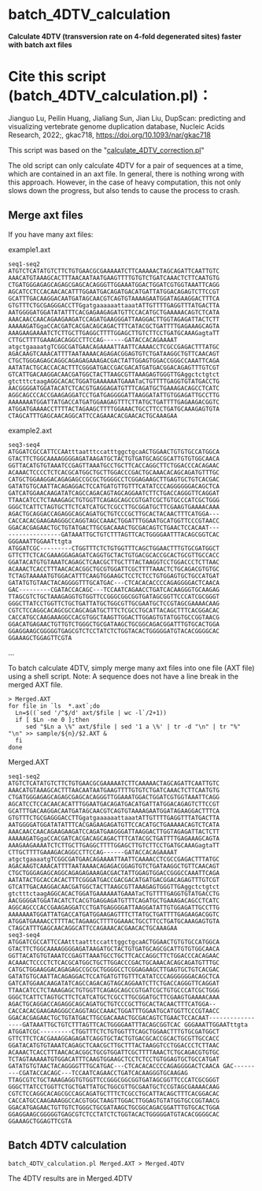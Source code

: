 # batch_4DTV_calculation
**Calculate 4DTV (transversion rate on 4-fold degenerated sites) faster with batch axt files**

# Cite this script (batch_4DTV_calculation.pl)：
Jianguo Lu, Peilin Huang, Jialiang Sun, Jian Liu, DupScan: predicting and visualizing vertebrate genome duplication database, Nucleic Acids Research, 2022;, gkac718, https://doi.org/10.1093/nar/gkac718

This script was based on the "[calculate_4DTV_correction.pl](https://github.com/JinfengChen/Scripts/blob/master/FFgenome/03.evolution/distance_kaks_4dtv/bin/calculate_4DTV_correction.pl)"

The old script can only calculate 4DTV for a pair of sequences at a time, which are contained in an axt file.
In general, there is nothing wrong with this approach.
However, in the case of heavy computation, this not only slows down the progress, but also tends to cause the process to crash.

## Merge axt files
If you have many axt files:

example1.axt
```
seq1-seq2
ATGTCTCATATGTCTTCTGTGAACGCGAAAAATCTTCAAAAACTAGCAGATTCAATTGTC
AAACATGTAAAGCACTTTAACAATAATGAAGTTTTGTGTCTGATCAAACTCTTCAATGTG
CTGATGGGAGAGCAGAGCGAGCACAGGGTTGGAAATGGACTGGATCGTGGTAAATTCAGG
AGCATCCTCCACAACACATTTGGAATGACAGATGACATGATTATGGACAGAGTCTTCCGT
GCATTTGACAAGGACAATGATAGCAACGTCAGTGTAAAAGAATGGATAGAAGGACTTTCA
GTGTTTCTGCGAGGGACCTTGgatgaaaaaattaaatATTGTTTTGAGGTTTATGACTTA
AATGGGGATGGATATATTTCACGAGAAGAGATGTTCCACATGCTGAAAAACAGTCTCATA
AAACAACCAACAGAAGAAGATCCAGATGAAGGGATTAAGGACTTGGTAGAGATTACTCTT
AAAAAGATGgaCCACGATCACGACAGCAGACTTTCATACGCTGATTTTGAGAAAGCAGTA
AAAGAAGAAAATCTCTTGCTTGAGGCTTTTGGAGCTTGTCTTCCTGATGCAAAGagtaTT
CTTGCTTTTGAAAGACAGGCCTTCCAG------GATACCACAGAAAAT
atgctgaaaatgTCGGCGATGAACAGAAAATTAATTCAAAACCTCGCCGAGACTTTATGC
AGACAAGTCAAACATTTTAATAAAACAGAGACGGAGTGTCTGATAAGGCTGTTCAACAGT
CTGCTGGGAGAGCAGGCAGAGAGAAAGACGACTATTGGAGTGGACCGGGCCAAATTCAGA
AATATACTGCACCACACTTTCGGGATGACCGACGACATGATGACGGACAGAGTTTGTCGT
GTCATTGACAAGGACAACGATGGCTACTTAAGCGTTAAAGAGTGGGTTGAggctctgtct
gtctttctaagAGGCACACTGGATGAAAAAATGAAATaCTGTTTTGAGGTGTATGACCTG
AACGGGGATGGATACATCTCACGTGAGGAGATGTTTCAGATGCTGAAAGACAGCCTCATC
AGGCAGCCCACCGAAGAGGATCCTGATGAGGGGATTAAGGATATTGTGGAGATTGCCTTG
AAAAAAATGGATTATGACCATGATGGAAGAGTTTCTTATGCTGATTTTGAGAAGACGGTC
ATGGATGAAAACCTTTTACTAGAAGCTTTTGGAAACTGCCTTCCTGATGCAAAGAGTGTA
CTAGCATTTGAGCAACAGGCATTCCAGAAACACGAACACTGCAAAGAA
```
example2.axt
```
seq3-seq4
ATGGATCGCCATTCCAAtttaatttccatttggctgcaACTGGAACTGTGTGCCATGGCA
GTACTTCTGGCAAAAGGGGAGATAAGATGCTACTGTGATGCAGCGCATTGTGTGGCAACA
GGTTACATGTGTAAATCCGAGTTAAATGCCTGCTTCACCAGGCTTCTGGACCCACAGAAC
ACAAACTCCCCTCTCACGCATGGCTGCTTGGACCCGACTGCAAACACAGCAGATGTTTGC
CATGCTGGAAGGACAGAGAGCCGCGCTGGGGCCTCGGAGAAGCTTGAGTGCTGTCACGAC
GATATGTGCAATTACAGAGGACTCCATGATGTTGTTTCATATCCCAGGGGGGACAGCTCA
GATCATGGAACAAGATATCAGCCAGACAGTAGCAGGAATCTTCTGACCAGGGTTCAGGAT
TTAACATCCTCTAAAGAGCTGTGGTTCAGAGCAGCCGTGATCGCTGTGCCCATCGCTGGG
GGGCTCATTCTAGTGCTTCTCATCATGCTCGCCTTGCGGATGCTTCGAAGTGAAAACAAA
AGACTGCAGGACCAGAGGCAGCAGATGCTGTCCCGCTTGCACTACAACTTTCATGGA---
CACCACACGAAGAAGGGCCAGGTAGCCAAACTGGATTTGGAATGCATGGTTCCCGTAACC
GGACACGAGAACTGCTGTATGACTTGCGACAAACTGCGACAGTCTGAACTCCACAAT---
---------------GATAAATTGCTGTCTTTAGTTCACTGGGGAATTTACAGCGGTCAC
GGGAAATTGGAATttgta
ATGGATCGC---------CTGGTTTCTCTGTGGTTTCAGCTGGAACTTTGTGCGATGGCT
GTTCTTCTCACGAAAGGAGAGATCAGGTGCTACTGTGACGCACCGCACTGCGTTGCCACC
GGATACATGTGTAAATCAGAGCTCAACGCTTGCTTTACTAAGGTCCTGGACCCTCTTAAC
ACAAACTCACCTTTAACACACGGCTGCGTGGATTCGCTTTTAAACTCTGCAGACGTGTGC
TCTAGTAAAAATGTGGACATTTCAAGTGGAAGCTCCTCTCCTGTGGAGTGCTGCCATGAT
GATATGTGTAACTACAGGGGTTTGCATGAC---CTCACACACCCCAGAGGGGACTCAACA
GAC---------CGATACCACAGC---TCCAATCAGAACCTGATCACAAGGGTGCAAGAG
TTAGCGTCTGCTAAAGAGGTGTGGTTCCGGGCGGCGGTGATAGCGGTTCCCATCGCGGGT
GGGCTTATCCTGGTTCTGCTGATTATGCTGGCGTTGCGAATGCTCCGTAGCGAAAACAAG
CGTCTCCAGGCACAGCGCCAGCAGATGCTTTCTCGCCTGCATTACAGCTTTCACGGACAC
CACCATGCCAAGAAAGGCCACGTGGCTAAGTTGGACTTGGAGTGTATGGTGCCGGTAACG
GGACATGAGAACTGTTGTCTGGGCTGCGATAAGCTGCGGCAGACGGATTTGTGCACTGGA
GGAGGAAGCGGGGGTGAGCGTCTCCTATCTCTGGTACACTGGGGGATGTACACGGGGCAC
GGAAAGCTGGAGTTCGTA
```
...

To batch calculate 4DTV, simply merge many axt files into one file (AXT file) using a shell script. 
Note: A sequence does not have a line break in the merged AXT file.

```
> Merged.AXT
for file in `ls  *.axt`;do
  Ln=$((`sed '/^$/d' axt/$file | wc -l`/2+1))
  if [ $Ln -ne 0 ];then
     sed "$Ln a \%" axt/$file | sed '1 a \%' | tr -d "\n" | tr "%" "\n" >> sample/${n}/$2.AXT &
  fi
done
```

Merged.AXT
```
seq1-seq2
ATGTCTCATATGTCTTCTGTGAACGCGAAAAATCTTCAAAAACTAGCAGATTCAATTGTC AAACATGTAAAGCACTTTAACAATAATGAAGTTTTGTGTCTGATCAAACTCTTCAATGTG CTGATGGGAGAGCAGAGCGAGCACAGGGTTGGAAATGGACTGGATCGTGGTAAATTCAGG AGCATCCTCCACAACACATTTGGAATGACAGATGACATGATTATGGACAGAGTCTTCCGT GCATTTGACAAGGACAATGATAGCAACGTCAGTGTAAAAGAATGGATAGAAGGACTTTCA GTGTTTCTGCGAGGGACCTTGgatgaaaaaattaaatATTGTTTTGAGGTTTATGACTTA AATGGGGATGGATATATTTCACGAGAAGAGATGTTCCACATGCTGAAAAACAGTCTCATA AAACAACCAACAGAAGAAGATCCAGATGAAGGGATTAAGGACTTGGTAGAGATTACTCTT AAAAAGATGgaCCACGATCACGACAGCAGACTTTCATACGCTGATTTTGAGAAAGCAGTA AAAGAAGAAAATCTCTTGCTTGAGGCTTTTGGAGCTTGTCTTCCTGATGCAAAGagtaTT CTTGCTTTTGAAAGACAGGCCTTCCAG------GATACCACAGAAAAT
atgctgaaaatgTCGGCGATGAACAGAAAATTAATTCAAAACCTCGCCGAGACTTTATGC AGACAAGTCAAACATTTTAATAAAACAGAGACGGAGTGTCTGATAAGGCTGTTCAACAGT CTGCTGGGAGAGCAGGCAGAGAGAAAGACGACTATTGGAGTGGACCGGGCCAAATTCAGA AATATACTGCACCACACTTTCGGGATGACCGACGACATGATGACGGACAGAGTTTGTCGT GTCATTGACAAGGACAACGATGGCTACTTAAGCGTTAAAGAGTGGGTTGAggctctgtct gtctttctaagAGGCACACTGGATGAAAAAATGAAATaCTGTTTTGAGGTGTATGACCTG AACGGGGATGGATACATCTCACGTGAGGAGATGTTTCAGATGCTGAAAGACAGCCTCATC AGGCAGCCCACCGAAGAGGATCCTGATGAGGGGATTAAGGATATTGTGGAGATTGCCTTG AAAAAAATGGATTATGACCATGATGGAAGAGTTTCTTATGCTGATTTTGAGAAGACGGTC ATGGATGAAAACCTTTTACTAGAAGCTTTTGGAAACTGCCTTCCTGATGCAAAGAGTGTA CTAGCATTTGAGCAACAGGCATTCCAGAAACACGAACACTGCAAAGAA
seq3-seq4
ATGGATCGCCATTCCAAtttaatttccatttggctgcaACTGGAACTGTGTGCCATGGCA GTACTTCTGGCAAAAGGGGAGATAAGATGCTACTGTGATGCAGCGCATTGTGTGGCAACA GGTTACATGTGTAAATCCGAGTTAAATGCCTGCTTCACCAGGCTTCTGGACCCACAGAAC ACAAACTCCCCTCTCACGCATGGCTGCTTGGACCCGACTGCAAACACAGCAGATGTTTGC CATGCTGGAAGGACAGAGAGCCGCGCTGGGGCCTCGGAGAAGCTTGAGTGCTGTCACGAC GATATGTGCAATTACAGAGGACTCCATGATGTTGTTTCATATCCCAGGGGGGACAGCTCA GATCATGGAACAAGATATCAGCCAGACAGTAGCAGGAATCTTCTGACCAGGGTTCAGGAT TTAACATCCTCTAAAGAGCTGTGGTTCAGAGCAGCCGTGATCGCTGTGCCCATCGCTGGG GGGCTCATTCTAGTGCTTCTCATCATGCTCGCCTTGCGGATGCTTCGAAGTGAAAACAAA AGACTGCAGGACCAGAGGCAGCAGATGCTGTCCCGCTTGCACTACAACTTTCATGGA--CACCACACGAAGAAGGGCCAGGTAGCCAAACTGGATTTGGAATGCATGGTTCCCGTAACC GGACACGAGAACTGCTGTATGACTTGCGACAAACTGCGACAGTCTGAACTCCACAAT-----------------GATAAATTGCTGTCTTTAGTTCACTGGGGAATTTACAGCGGTCAC GGGAAATTGGAATttgta
ATGGATCGC---------CTGGTTTCTCTGTGGTTTCAGCTGGAACTTTGTGCGATGGCT GTTCTTCTCACGAAAGGAGAGATCAGGTGCTACTGTGACGCACCGCACTGCGTTGCCACC GGATACATGTGTAAATCAGAGCTCAACGCTTGCTTTACTAAGGTCCTGGACCCTCTTAAC ACAAACTCACCTTTAACACACGGCTGCGTGGATTCGCTTTTAAACTCTGCAGACGTGTGC TCTAGTAAAAATGTGGACATTTCAAGTGGAAGCTCCTCTCCTGTGGAGTGCTGCCATGAT GATATGTGTAACTACAGGGGTTTGCATGAC---CTCACACACCCCAGAGGGGACTCAACA GAC---------CGATACCACAGC---TCCAATCAGAACCTGATCACAAGGGTGCAAGAG TTAGCGTCTGCTAAAGAGGTGTGGTTCCGGGCGGCGGTGATAGCGGTTCCCATCGCGGGT GGGCTTATCCTGGTTCTGCTGATTATGCTGGCGTTGCGAATGCTCCGTAGCGAAAACAAG CGTCTCCAGGCACAGCGCCAGCAGATGCTTTCTCGCCTGCATTACAGCTTTCACGGACAC CACCATGCCAAGAAAGGCCACGTGGCTAAGTTGGACTTGGAGTGTATGGTGCCGGTAACG GGACATGAGAACTGTTGTCTGGGCTGCGATAAGCTGCGGCAGACGGATTTGTGCACTGGA GGAGGAAGCGGGGGTGAGCGTCTCCTATCTCTGGTACACTGGGGGATGTACACGGGGCAC GGAAAGCTGGAGTTCGTA
```

## Batch 4DTV calculation
```
batch_4DTV_calculation.pl Merged.AXT > Merged.4DTV
```
The 4DTV results are in Merged.4DTV

